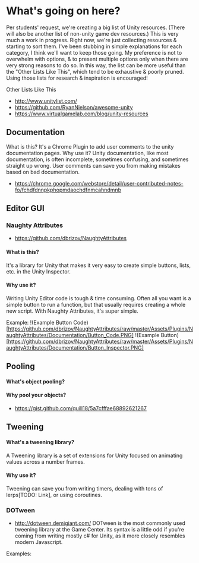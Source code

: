 # What's going on here?

Per students' request, we're creating a big list of Unity resources. (There will also be another list of non-unity game dev resources.) This is very much a work in progress. Right now, we're just collecting resources & starting to sort them. I've been stubbing in simple explanations for each category, I think we'll want to keep those going. My preference is not to overwhelm with options, & to present multiple options only when there are very strong reasons to do so. In this way, the list can be more useful than the "Other Lists Like This", which tend to be exhaustive & poorly pruned. Using those lists for research & inspiration is encouraged!


Other Lists Like This
- http://www.unitylist.com/
- https://github.com/RyanNielson/awesome-unity
- https://www.virtualgamelab.com/blog/unity-resources


## Documentation
What is this?
It's a Chrome Plugin to add user comments to the unity documentation pages.
Why use it?
Unity documentation, like most documentation, is often incomplete, sometimes confusing, and sometimes straight up wrong. User comments can save you from making mistakes based on bad documentation.
- https://chrome.google.com/webstore/detail/user-contributed-notes-fo/fchdfdnnpkphopmdaochdfnmcahndmnb


## Editor GUI

### Naughty Attributes 
- https://github.com/dbrizov/NaughtyAttributes
#### What is this?
It's a library for Unity that makes it very easy to create simple buttons, lists, etc. in the Unity Inspector.
#### Why use it?
Writing Unity Editor code is tough & time consuming. Often all you want is a simple button to run a function, but that usually requires creating a whole new script. With Naughty Attributes, it's super simple.

Example:
!(Example Button Code)[https://github.com/dbrizov/NaughtyAttributes/raw/master/Assets/Plugins/NaughtyAttributes/Documentation/Button_Code.PNG]
!(Example Button)[https://github.com/dbrizov/NaughtyAttributes/raw/master/Assets/Plugins/NaughtyAttributes/Documentation/Button_Inspector.PNG]

## Pooling
#### What's object pooling?
#### Why pool your objects?
- https://gist.github.com/quill18/5a7cfffae68892621267

## Tweening
#### What's a tweening library?
A Tweening library is a set of extensions for Unity focused on animating values across a number frames.
#### Why use it?
Tweening can save you from writing timers, dealing with tons of lerps[TODO: Link], or using coroutines.

### DOTween
- http://dotween.demigiant.com/
DOTween is the most commonly used tweening library at the Game Center. Its syntax is a little odd if you're coming from writing mostly c# for Unity, as it more closely resembles modern Javascript.

Examples:



